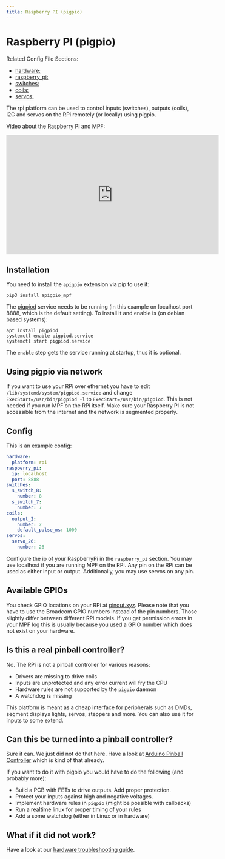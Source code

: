 ```yaml
---
title: Raspberry PI (pigpio)
---
```


# Raspberry PI (pigpio)


Related Config File Sections:

* [hardware:](../config/hardware.md)
* [raspberry_pi:](../config/raspberry_pi.md)
* [switches:](../config/switches.md)
* [coils:](../config/coils.md)
* [servos:](../config/servos.md)

The rpi platform can be used to control inputs (switches), outputs
(coils), I2C and servos on the RPi remotely (or locally) using pigpio.

Video about the Raspberry PI and MPF:

<div class="video-wrapper">
<iframe width="560" height="315" src="https://www.youtube.com/embed/ihj5O0J-mD0" title="YouTube video player" frameborder="0" allow="accelerometer; autoplay; clipboard-write; encrypted-media; gyroscope; picture-in-picture" allowfullscreen></iframe>
</div>

## Installation

You need to install the `apigpio` extension via pip to use it:

``` console
pip3 install apigpio_mpf
```

The [pigpiod](http://abyz.me.uk/rpi/pigpio/pigpiod.html) service needs
to be running (in this example on localhost port 8888, which is the
default setting). To install it and enable is (on debian based systems):

``` console
apt install pigpiod
systemctl enable pigpiod.service
systemctl start pigpiod.service
```

The `enable` step gets the service running at startup, thus
it is optional.

## Using pigpio via network

If you want to use your RPi over ethernet you have to edit
`/lib/systemd/system/pigpiod.service` and change
`ExecStart=/usr/bin/pigpiod -l` to `ExecStart=/usr/bin/pigpiod`. This is
not needed if you run MPF on the RPi itself. Make sure your Raspberry PI
is not accessible from the internet and the network is segmented
properly.

## Config

This is an example config:

``` yaml
hardware:
  platform: rpi
raspberry_pi:
  ip: localhost
  port: 8888
switches:
  s_switch_8:
    number: 8
  s_switch_7:
    number: 7
coils:
  output_2:
    number: 2
    default_pulse_ms: 1000
servos:
  servo_26:
    number: 26
```

Configure the ip of your RaspberryPi in the `raspberry_pi` section. You
may use localhost if you are running MPF on the RPi. Any pin on the RPi
can be used as either input or output. Additionally, you may use servos
on any pin.

## Available GPIOs

You check GPIO locations on your RPi at
[pinout.xyz](https://pinout.xyz/). Please note that you have to use the
Broadcom GPIO numbers instead of the pin numbers. Those slightly differ
between different RPi models. If you get permission errors in your MPF
log this is usually because you used a GPIO number which does not exist
on your hardware.

## Is this a real pinball controller?

No. The RPi is not a pinball controller for various reasons:

* Drivers are missing to drive coils
* Inputs are unprotected and any error current will fry the CPU
* Hardware rules are not supported by the `pigpio` daemon
* A watchdog is missing

This platform is meant as a cheap interface for peripherals such as
DMDs, segment displays lights, servos, steppers and more. You can also
use it for inputs to some extend.

## Can this be turned into a pinball controller?

Sure it can. We just did not do that here. Have a look at
[Arduino Pinball Controller](apc/index.md) which is kind of
that already.

If you want to do it with pigpio you would have to do the following (and
probably more):

* Build a PCB with FETs to drive outputs. Add proper protection.
* Protect your inputs against high and negative voltages.
* Implement hardware rules in `pigpio` (might be possible with
    callbacks)
* Run a realtime linux for proper timing of your rules
* Add a some watchdog (either in Linux or in hardware)

## What if it did not work?

Have a look at our [hardware troubleshooting guide](troubleshooting_hardware/index.md).
